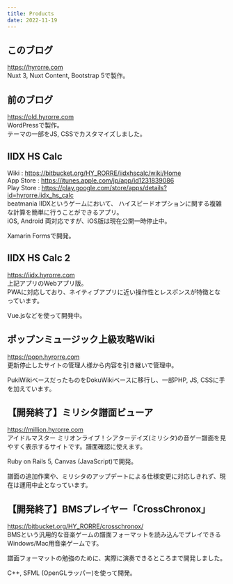 ```yaml
---
title: Products
date: 2022-11-19
---
```


## このブログ
https://hyrorre.com  
Nuxt 3, Nuxt Content, Bootstrap 5で製作。

## 前のブログ
https://old.hyrorre.com  
WordPressで製作。  
テーマの一部をJS, CSSでカスタマイズしました。

## IIDX HS Calc
Wiki : https://bitbucket.org/HY_RORRE/iidxhscalc/wiki/Home  
App Store : https://itunes.apple.com/jp/app/id1231839086  
Play Store : https://play.google.com/store/apps/details?id=hyrorre.iidx_hs_calc  
beatmania IIDXというゲームにおいて、 ハイスピードオプションに関する複雑な計算を簡単に行うことができるアプリ。  
iOS, Android 両対応ですが、iOS版は現在公開一時停止中。

Xamarin Formsで開発。

## IIDX HS Calc 2
https://iidx.hyrorre.com  
上記アプリのWebアプリ版。  
PWAに対応しており、ネイティブアプリに近い操作性とレスポンスが特徴となっています。

Vue.jsなどを使って開発中。

## ポップンミュージック上級攻略Wiki
https://popn.hyrorre.com  
更新停止したサイトの管理人様から内容を引き継いで管理中。

PukiWikiベースだったものをDokuWikiベースに移行し、一部PHP, JS, CSSに手を加えています。

## 【開発終了】ミリシタ譜面ビューア
https://million.hyrorre.com  
アイドルマスター ミリオンライブ！シアターデイズ(ミリシタ)の音ゲー譜面を見やすく表示するサイトです。譜面確認に使えます。

Ruby on Rails 5, Canvas (JavaScript)で開発。

譜面の追加作業や、ミリシタのアップデートによる仕様変更に対応しきれず、現在は運用中止となっています。

## 【開発終了】BMSプレイヤー「CrossChronox」
https://bitbucket.org/HY_RORRE/crosschronox/  
BMSという汎用的な音楽ゲームの譜面フォーマットを読み込んでプレイできるWindows/Mac用音楽ゲームです。

譜面フォーマットの勉強のために、実際に演奏できるところまで開発しました。

C++, SFML (OpenGLラッパー)を使って開発。

